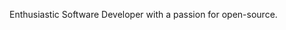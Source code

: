 Enthusiastic Software Developer with a passion for open-source.
<!--DISABLED_START_SECTION:waka-->
<!--DISABLED_END_SECTION:waka-->

